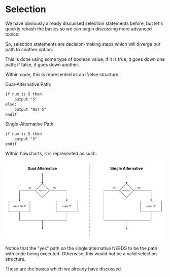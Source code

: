 # Selection

We have obviously already discussed selection statements before, but let's quickly rehash the basics
so we can begin discussing more advanced topics:


So, selection statements are decision-making steps which will diverge
our path to another option.

This is done using some type of boolean value; if it is true, it goes down
one path; if false, it goes down another.

Within code, this is represented as an if/else structure.

Dual-Alternative Path:
```
if num is 5 then
    output "5"
else:
    output "Not 5"
endif
```

Single-Alternative Path:
```
if num is 5 then
    output "5"
endif
```

Within flowcharts, it is represented as such:


![basic_selection.png](assets/basic_selection.png)

Notice that the "yes" path on the single alternative NEEDS to be the path with code
being executed. Otherwise, this would not be a valid selection structure.

These are the basics which we already have discussed.